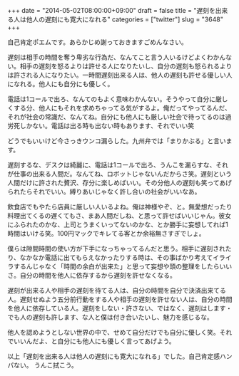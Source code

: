 +++
date = "2014-05-02T08:00:00+09:00"
draft = false
title = "遅刻を出来る人は他人の遅刻にも寛大になれる"
categories = ["twitter"]
slug = "3648"
+++

自己肯定ポエムです。あらかじめ謝っておきますごめんなさい。

遅刻は相手の時間を奪う卑劣な行為だ、なんてこと言う人いるけどよくわかんない。相手の遅刻を怒るよりは許せる人になりたいし、自分の遅刻も怒られるよりは許される人になりたい。一時間遅刻出来る人は、他人の遅刻も許せる優しい人になれる。他人にも自分にも優しく。

電話は1コールで出ろ、なんてのもよく意味わかんない。そうやって自分に厳しくする分、他人にもそれを求めちゃってる気がするよ。俺だってやってるんだ、それが社会の常識だ、なんてね。自分にも他人にも厳しい社会で待ってるのは過労死しかない。電話は出る時も出ない時もあります、それでいい笑

どうでもいいけど今さっきウンコ漏らした。九州弁では「まりかぶる」と言います。

遅刻するな、デスクは綺麗に、電話は1コールで出ろ、うんこを漏らすな、それが仕事の出来る人間だ。なんてね、ロボットじゃないんだからさ笑。遅刻という人間だけに許された贅沢、存分に楽しめばいい。その分他人の遅刻も笑ってあげられたらそれでいい。縛りあいじゃなく許し合いの社会がいいなあ。

飲食店でもやたら店員に厳しい人いるよね。俺は神様やぞ、と。無愛想だったり料理出てくるの遅くてもさ、まあ人間だしね、と思って許せばいいじゃん。彼女にふられたのかな、上司とうまくいってないのかな、とか勝手に妄想してれば1時間はいける笑。100円マックでキレてる客とか余裕無さすぎでしょ。

僕らは隙間時間の使い方が下手になっちゃってるんだと思う。相手に遅刻されたり、なかなか電話に出てもらえなかったりする時は、その事ばかり考えてイライラするんじゃなく「時間の余白が出来た」と思って妄想や頭の整理をしたらいいさ。自分の時間を他人に依存するから遅刻を許せなくなる。

遅刻が出来る人や相手の遅刻を待てる人は、自分の時間を自分で決済出来てる人。遅刻せぬよう五分前行動をする人や相手の遅刻を許せない人は、自分の時間を他人に依存している人。遅刻をしない・許さない、ではなく、遅刻はします・でも人の遅刻も許します、な人と僕は付き合いたいし、魅力を感じるな。

他人を認めようとしない世界の中で、せめて自分だけでも自分に優しく笑。それでいいんだよ、と自分にも他人にも優しく言ってあげよう。

以上「遅刻を出来る人は他人の遅刻にも寛大になれる」でした。自己肯定感ハンパない。
うんこ拭こう。
